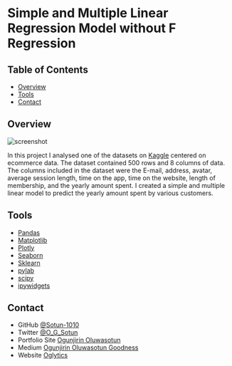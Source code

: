 # Simple and Multiple Linear Regression Model without F Regression

<!-- TABLE OF CONTENTS -->

## Table of Contents

- [Overview](#overview)
- [Tools](#tools)
- [Contact](#contact)

<!-- OVERVIEW -->

## Overview

![screenshot](poparts.png)

In this project I analysed one of the datasets on [Kaggle](<https://www.kaggle.com>) centered on ecommerce data. The dataset contained 500 rows and  8 columns of data. The columns included in the dataset were the E-mail, address, avatar, average session length, time on the app, time on the website, length of membership, and the yearly amount spent. I created a simple and multiple linear model to predict the yearly amount spent by various customers.

## Tools

- [Pandas](https://pandas.pydata.org)
- [Matplotlib](https://matplotlib.org)
- [Plotly](https://plotly.com/)
- [Seaborn](https://seaborn.pydata.org)
- [Sklearn](https://scikit-learn.org/stable/user_guide.html)
- [pylab](https://matplotlib.org/stable/api/pylab.html)
- [scipy](https://docs.scipy.org/doc/scipy/)
- [ipywidgets](https://ipywidgets.readthedocs.io/en/stable/)

## Contact

- GitHub [@Sotun-1010](https://github.com/Sotun-1010)
- Twitter [@O_G_Sotun](https://twitter.com/O_G_Sotun?t=kRiO1YNhYKn8NJJnxTZ42A&s=03)
- Portfolio Site [Ogunjirin Oluwasotun](https://www.datascienceportfol.io/oluwasotunogunjirind)
- Medium [Ogunjirin Oluwasotun Goodness](https://medium.com/@oluwasotunogunjirin)
- Website [Oglytics](https://oglytics.webflow.io/)
